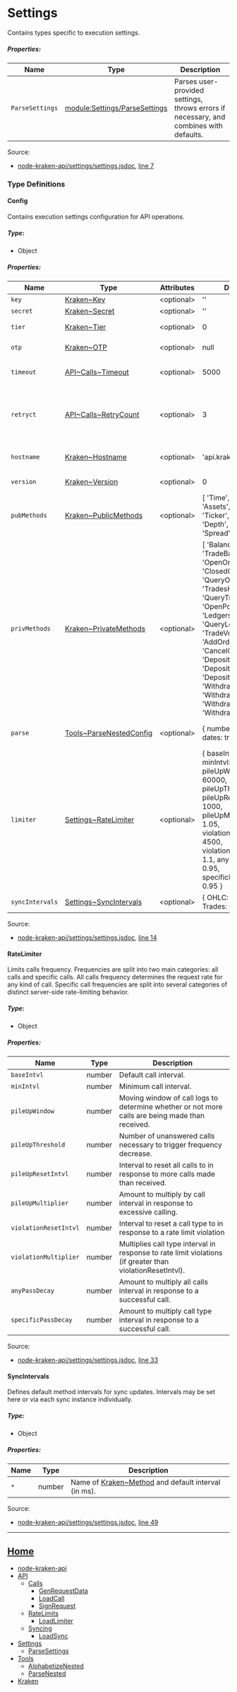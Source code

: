 # Settings

Contains types specific to execution settings.

##### Properties:

| Name | Type | Description |
| --- | --- | --- |
| `ParseSettings` | [module:Settings/ParseSettings](module-Settings_Parsehttps://github.com/jpcx/node-kraken-api/blob/0.1.0/docs/namespaces/Settings.md) | Parses user-provided settings, throws errors if necessary, and combines with defaults. |


Source:

*   [node-kraken-api/settings/settings.jsdoc](https://github.com/jpcx/node-kraken-api/blob/0.1.0/settings/settings.jsdoc), [line 7](https://github.com/jpcx/node-kraken-api/blob/0.1.0/settings/settings.jsdoc#L7)

### Type Definitions

<a name="~Config"></a>
#### Config

Contains execution settings configuration for API operations.

##### Type:

*   Object

##### Properties:

| Name | Type | Attributes | Default | Description |
| --- | --- | --- | --- | --- |
| `key` | [Kraken~Key](https://github.com/jpcx/node-kraken-api/blob/0.1.0/docs/namespaces/Kraken.md#~Key) | \<optional> | '' | API key. |
| `secret` | [Kraken~Secret](https://github.com/jpcx/node-kraken-api/blob/0.1.0/docs/namespaces/Kraken.md#~Secret) | \<optional> | '' | API secret. |
| `tier` | [Kraken~Tier](https://github.com/jpcx/node-kraken-api/blob/0.1.0/docs/namespaces/Kraken.md#~Tier) | \<optional> | 0 | Verification tier. |
| `otp` | [Kraken~OTP](https://github.com/jpcx/node-kraken-api/blob/0.1.0/docs/namespaces/Kraken.md#~OTP) | \<optional> | null | Two factor password. |
| `timeout` | [API\~Calls~Timeout](https://github.com/jpcx/node-kraken-api/blob/0.1.0/docs/namespaces/API/Calls.md#~Timeout) | \<optional> | 5000 | Response timeout in ms. |
| `retryct` | [API\~Calls~RetryCount](https://github.com/jpcx/node-kraken-api/blob/0.1.0/docs/namespaces/API/Calls.md#~RetryCount) | \<optional> | 3 | Maximum number of times to automatically retry a call after an error. |
| `hostname` | [Kraken~Hostname](https://github.com/jpcx/node-kraken-api/blob/0.1.0/docs/namespaces/Kraken.md#~Hostname) | \<optional> | 'api.kraken.com' | Hostname of the Kraken API endpoint. |
| `version` | [Kraken~Version](https://github.com/jpcx/node-kraken-api/blob/0.1.0/docs/namespaces/Kraken.md#~Version) | \<optional> | 0 | Kraken API version. |
| `pubMethods` | [Kraken~PublicMethods](https://github.com/jpcx/node-kraken-api/blob/0.1.0/docs/namespaces/Kraken.md#~PublicMethods) | \<optional> | \[ 'Time', 'Assets','AssetPairs', 'Ticker','OHLC', 'Depth', 'Trades', 'Spread' \] | API methods available for public users. |
| `privMethods` | [Kraken~PrivateMethods](https://github.com/jpcx/node-kraken-api/blob/0.1.0/docs/namespaces/Kraken.md#~PrivateMethods) | \<optional> | \[ 'Balance', 'TradeBalance', 'OpenOrders', 'ClosedOrders', 'QueryOrders', 'TradesHistory', 'QueryTrades', 'OpenPositions', 'Ledgers', 'QueryLedgers', 'TradeVolume', 'AddOrder', 'CancelOrder', 'DepositMethods', 'DepositAddresses', 'DepositStatus', 'WithdrawInfo', 'Withdraw', 'WithdrawStatus', 'WithdrawCancel' \] | API methods available for authenticated users. |
| `parse` | [Tools~ParseNestedConfig](https://github.com/jpcx/node-kraken-api/blob/0.1.0/docs/namespaces/Tools.md#~ParseNestedConfig) | \<optional> | { numbers: true, dates: true } | Response parser settings. |
| `limiter` | [Settings~RateLimiter](https://github.com/jpcx/node-kraken-api/blob/0.1.0/docs/namespaces/Settings.md#~RateLimiter) | \<optional> | { baseIntvl: 500, minIntvl: 250, pileUpWindow: 60000, pileUpThreshold: 5, pileUpResetIntvl: 1000, pileUpMultiplier: 1.05, violationResetIntvl: 4500, violationMultiplier: 1.1, anyPassDecay: 0.95, specificPassDecay: 0.95 } | Settings for call interval limitations. |
| `syncIntervals` | [Settings~SyncIntervals](https://github.com/jpcx/node-kraken-api/blob/0.1.0/docs/namespaces/Settings.md#~SyncIntervals) | \<optional> | { OHLC: 60000, Trades: 600 } |  |


Source:

*   [node-kraken-api/settings/settings.jsdoc](https://github.com/jpcx/node-kraken-api/blob/0.1.0/settings/settings.jsdoc), [line 14](https://github.com/jpcx/node-kraken-api/blob/0.1.0/settings/settings.jsdoc#L14)

<a name="~RateLimiter"></a>
#### RateLimiter

Limits calls frequency. Frequencies are split into two main categories: all calls and specific calls. All calls frequency determines the request rate for any kind of call. Specific call frequencies are split into several categories of distinct server-side rate-limiting behavior.

##### Type:

*   Object

##### Properties:

| Name | Type | Description |
| --- | --- | --- |
| `baseIntvl` | number | Default call interval. |
| `minIntvl` | number | Minimum call interval. |
| `pileUpWindow` | number | Moving window of call logs to determine whether or not more calls are being made than received. |
| `pileUpThreshold` | number | Number of unanswered calls necessary to trigger frequency decrease. |
| `pileUpResetIntvl` | number | Interval to reset all calls to in response to more calls made than received. |
| `pileUpMultiplier` | number | Amount to multiply by call interval in response to excessive calling. |
| `violationResetIntvl` | number | Interval to reset a call type to in response to a rate limit violation |
| `violationMultiplier` | number | Multiplies call type interval in response to rate limit violations (if greater than violationResetIntvl). |
| `anyPassDecay` | number | Amount to multiply all calls interval in response to a successful call. |
| `specificPassDecay` | number | Amount to multiply call type interval in response to a successful call. |


Source:

*   [node-kraken-api/settings/settings.jsdoc](https://github.com/jpcx/node-kraken-api/blob/0.1.0/settings/settings.jsdoc), [line 33](https://github.com/jpcx/node-kraken-api/blob/0.1.0/settings/settings.jsdoc#L33)

<a name="~SyncIntervals"></a>
#### SyncIntervals

Defines default method intervals for sync updates. Intervals may be set here or via each sync instance individually.

##### Type:

*   Object

##### Properties:

| Name | Type | Description |
| --- | --- | --- |
| `*` | number | Name of [Kraken~Method](https://github.com/jpcx/node-kraken-api/blob/0.1.0/docs/namespaces/Kraken.md#~Method) and default interval (in ms). |


Source:

*   [node-kraken-api/settings/settings.jsdoc](https://github.com/jpcx/node-kraken-api/blob/0.1.0/settings/settings.jsdoc), [line 49](https://github.com/jpcx/node-kraken-api/blob/0.1.0/settings/settings.jsdoc#L49)

<hr>

## [Home](https://github.com/jpcx/node-kraken-api/blob/0.1.0/README.md)
  + [node-kraken-api](https://github.com/jpcx/node-kraken-api/blob/0.1.0/docs/modules/node-kraken-api.md)
  + [API](https://github.com/jpcx/node-kraken-api/blob/0.1.0/docs/namespaces/API.md)
    + [Calls](https://github.com/jpcx/node-kraken-api/blob/0.1.0/docs/namespaces/API/Calls.md)
      + [GenRequestData](https://github.com/jpcx/node-kraken-api/blob/0.1.0/docs/modules/API/Calls/GenRequestData.md)
      + [LoadCall](https://github.com/jpcx/node-kraken-api/blob/0.1.0/docs/modules/API/Calls/LoadCall.md)
      + [SignRequest](https://github.com/jpcx/node-kraken-api/blob/0.1.0/docs/modules/API/Calls/SignRequest.md)
    + [RateLimits](https://github.com/jpcx/node-kraken-api/blob/0.1.0/docs/namespaces/API/RateLimits.md)
      + [LoadLimiter](https://github.com/jpcx/node-kraken-api/blob/0.1.0/docs/modules/API/RateLimits/LoadLimiter.md)
    + [Syncing](https://github.com/jpcx/node-kraken-api/blob/0.1.0/docs/namespaces/API/Syncing.md)
      + [LoadSync](https://github.com/jpcx/node-kraken-api/blob/0.1.0/docs/modules/API/Syncing/LoadSync.md)
  + [Settings](https://github.com/jpcx/node-kraken-api/blob/0.1.0/docs/namespaces/Settings.md)
    + [ParseSettings](https://github.com/jpcx/node-kraken-api/blob/0.1.0/docs/modules/Settings/ParseSettings.md)
  + [Tools](https://github.com/jpcx/node-kraken-api/blob/0.1.0/docs/namespaces/Tools.md)
    + [AlphabetizeNested](https://github.com/jpcx/node-kraken-api/blob/0.1.0/docs/modules/Tools/AlphabetizeNested.md)
    + [ParseNested](https://github.com/jpcx/node-kraken-api/blob/0.1.0/docs/modules/Tools/ParseNested.md)
  + [Kraken](https://github.com/jpcx/node-kraken-api/blob/0.1.0/docs/namespaces/Kraken.md)